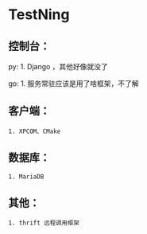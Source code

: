 # TestNing

## 控制台：
py:
	1. Django ，其他好像就没了

go:
	1. 服务常驻应该是用了啥框架，不了解

## 客户端：
	1. XPCOM、CMake

## 数据库：
	1. MariaDB

## 其他：
	1. thrift 远程调用框架
